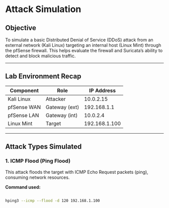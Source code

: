 # Attack Simulation

## Objective

To simulate a basic Distributed Denial of Service (DDoS) attack from an external network (Kali Linux) targeting an internal host (Linux Mint) through the pfSense firewall. This helps evaluate the firewall and Suricata’s ability to detect and block malicious traffic.

---

## Lab Environment Recap

| Component       | Role          | IP Address     |
|----------------|---------------|---------------- |
| Kali Linux      | Attacker      | 10.0.2.15      |
| pfSense WAN     | Gateway (ext) | 192.168.1.1    |
| pfSense LAN     | Gateway (int) | 10.0.2.4       |
| Linux Mint      | Target        | 192.168.1.100  |

---

## Attack Types Simulated

### 1. **ICMP Flood (Ping Flood)**

This attack floods the target with ICMP Echo Request packets (ping), consuming network resources.

**Command used:**

```bash

hping3 --icmp --flood -d 120 192.168.1.100

